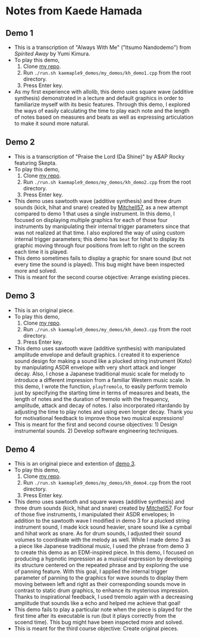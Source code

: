 # Notes from Kaede Hamada
## Demo 1
- This is a transcription of "Always With Me" ("Itsumo Nandodemo") from *Spirited Away* by Yumi Kimura.
- To play this demo,
  1. Clone [my repo](https://github.com/allolib-s23/demo1-kaemaple9).
  2. Run `./run.sh kaemaple9_demos/my_demos/kh_demo1.cpp` from the root directory.
  3. Press Enter key.
- As my first experience with allolib, this demo uses square wave (additive synthesis) demonstrated in a lecture and default graphics in order to familiarize myself with its besic features. Through this demo, I explored the ways of easily calculating the time to play each note and the length of notes based on measures and beats as well as expressing articulation to make it sound more natural. 

## Demo 2
- This is a transcription of "Praise the Lord (Da Shine)" by A$AP Rocky featuring Skepta.
- To play this demo,
  1. Clone [my repo](https://github.com/allolib-s23/demo1-kaemaple9).
  2. Run `./run.sh kaemaple9_demos/my_demos/kh_demo2.cpp` from the root directory.
  3. Press Enter key.
- This demo uses sawtooth wave (additive synthesis) and three drum sounds (kick, hihat and snare) created by [Mitchell57](https://github.com/allolib-s21/notes-Mitchell57), as a new attempt compared to demo 1 that uses a single instrument. In this demo, I focused on displaying multiple graphics for each of those four instruments by manipulating their internal trigger parameters since that was not realized at that time. I also explored the way of using custom internal trigger parameters; this demo has `beat` for hihat to display its graphic moving through four positions from left to right on the screen each time it is played.
- This demo sometimes fails to display a graphic for snare sound (but not every time the sound is played). This bug might have been inspected more and solved.
- This is meant for the second course objective: Arrange existing pieces.

## Demo 3
- This is an original piece.
- To play this demo,
  1. Clone [my repo](https://github.com/allolib-s23/demo1-kaemaple9).
  2. Run `./run.sh kaemaple9_demos/my_demos/kh_demo3.cpp` from the root directory.
  3. Press Enter key.
- This demo uses sawtooth wave (additive synthesis) with manipulated amplitude envelope and default graphics. I created it to experience sound design for making a sound like a plucked string instrument (Koto) by manipulating ASDR envelope with very short attack and longer decay. Also, I chose a Japanese traditional music scale for melody to introduce a different impression from a familiar Western music scale. In this demo, I wrote the function, `playTremolo`, to easily perform tremolo just by specifying the starting time in terms of measures and beats, the length of notes and the duration of tremolo with the frequency, amplitude, attack and decay of notes. I also incorporated ritardando by adjusting the time to play notes and using even longer decay. Thank you for motivational feedback to improve those two musical expressions!
- This is meant for the first and second course objectives: 1) Design instrumental sounds. 2) Develop software engineering techniques.

## Demo 4
- This is an original piece and extention of [demo 3](#demo-3).
- To play this demo,
  1. Clone [my repo](https://github.com/allolib-s23/demo1-kaemaple9).
  2. Run `./run.sh kaemaple9_demos/my_demos/kh_demo4.cpp` from the root directory.
  3. Press Enter key.
- This demo uses sawtooth and square waves (additive synthesis) and three drum sounds (kick, hihat and snare) created by [Mitchell57](https://github.com/allolib-s21/notes-Mitchell57). For four of those five instruments, I manipulated their ASDR envelopes; In addition to the sawtooth wave I modified in demo 3 for a plucked string instrument sound, I made kick sound heavier, snare sound like a cymbal and hihat work as snare. As for drum sounds, I adjusted their sound volumes to coordinate with the melody as well. While I made demo 3 as a piece like Japanese traditional music, I used the phrase from demo 3 to create this demo as an EDM-inspired piece. In this demo, I focused on producing a hypnotic impression as a musical expression by developing its structure centered on the repeated phrase and by exploring the use of panning feature. With this goal, I applied the internal trigger parameter of panning to the graphics for wave sounds to display them moving between left and right as their corresponding sounds move in contrast to static drum graphics, to enhance its mysterious impression. Thanks to inspirational feedback, I used tremolo again with a decreasing amplitude that sounds like a echo and helped me achieve that goal!
- This demo fails to play a particular note when the piece is played for the first time after its executable is run (but it plays correctly from the scoend time). This bug might have been inspected more and solved. 
- This is meant for the third course objective: Create original pieces.
